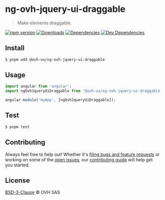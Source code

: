 # ng-ovh-jquery-ui-draggable

> Make elements draggable.

[![npm version](https://badgen.net/npm/v/@ovh-ux/ng-ovh-jquery-ui-draggable)](https://www.npmjs.com/package/@ovh-ux/ng-ovh-jquery-ui-draggable) [![Downloads](https://badgen.net/npm/dt/@ovh-ux/ng-ovh-jquery-ui-draggable)](https://npmjs.com/package/@ovh-ux/ng-ovh-jquery-ui-draggable) [![Dependencies](https://badgen.net/david/dep/ovh/manager/packages/components/ng-ovh-jquery-ui-draggable)](https://npmjs.com/package/@ovh-ux/ng-ovh-jquery-ui-draggable?activeTab=dependencies) [![Dev Dependencies](https://badgen.net/david/dev/ovh/manager/packages/components/ng-ovh-jquery-ui-draggable)](https://npmjs.com/package/@ovh-ux/ng-ovh-jquery-ui-draggable?activeTab=dependencies)

## Install

```sh
$ pnpm add @ovh-ux/ng-ovh-jquery-ui-draggable
```

## Usage

```js
import angular from 'angular';
import ngOvhJqueryUiDraggable from '@ovh-ux/ng-ovh-jquery-ui-draggable';

angular.module('myApp', [ngOvhJqueryUiDraggable]);
```

## Test

```sh
$ pnpm test
```

## Contributing

Always feel free to help out! Whether it's [filing bugs and feature requests](https://github.com/ovh/manager/issues/new) or working on some of the [open issues](https://github.com/ovh/manager/issues), our [contributing guide](https://github.com/ovh/manager/blob/master/CONTRIBUTING.md) will help get you started.

## License

[BSD-3-Clause](LICENSE) © OVH SAS
